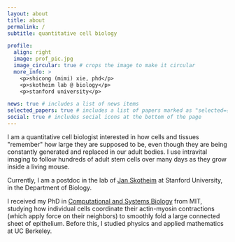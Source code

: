 ```yaml
---
layout: about
title: about
permalink: /
subtitle: quantitative cell biology

profile:
  align: right
  image: prof_pic.jpg
  image_circular: true # crops the image to make it circular
  more_info: >
    <p>shicong (mimi) xie, phd</p>
    <p>skotheim lab @ biology</p>
    <p>stanford university</p>

news: true # includes a list of news items
selected_papers: true # includes a list of papers marked as "selected={true}"
social: true # includes social icons at the bottom of the page
---
```


I am a quantitative cell biologist interested in how cells and tissues
"remember" how large they are supposed to be, even though they are being constantly
generated and replaced in our adult bodies. I use intravital imaging
to follow hundreds of adult stem cells over many days as they grow inside
a living mouse.

Currently, I am a postdoc in the lab of <a href='https://skotheimlab.com/'>Jan Skotheim</a> at Stanford University,
in the Department of Biology.

I received my PhD in <a href="https://csbphd.mit.edu/welcome-mit-computational-and-systems-biology-phd-program-csb">Computational and Systems Biology</a> from MIT,
studying how individual cells coordinate
their actin-myosin contractions (which apply force on their neighbors) to smoothly
fold a large connected sheet of epithelium. Before this, I studied physics and applied mathematics at UC Berkeley.
